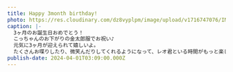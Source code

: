 ```yaml
---
title: Happy 3month birthday!
photo: https://res.cloudinary.com/dz8vyplpm/image/upload/v1716747076/IMG_9359_jopgri.jpg
caption: |-
  3ヶ月のお誕生日おめでとう！
  こっちゃんのお下がりの金太郎服でお祝い♪
  元気に3ヶ月が迎えられて嬉しいよ。
  たくさんお喋りしたり、微笑んだりしてくれるようになって、レオ君といる時間がもっと楽しくなったよ😊
publish-date: 2024-04-01T03:09:00.000Z
---
```

